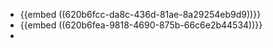 - {{embed ((620b6fcc-da8c-436d-81ae-8a29254eb9d9))}}
- {{embed ((620b6fea-9818-4690-875b-66c6e2b44534))}}
-